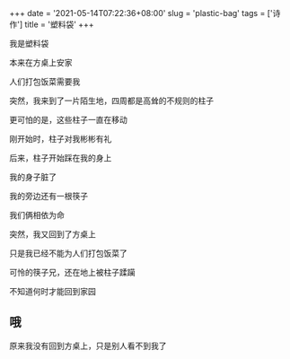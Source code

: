 +++
date = '2021-05-14T07:22:36+08:00'
slug = 'plastic-bag'
tags = ['诗作']
title = '塑料袋'
+++

我是塑料袋

本来在方桌上安家

人们打包饭菜需要我

突然，我来到了一片陌生地，四周都是高耸的不规则的柱子

更可怕的是，这些柱子一直在移动

刚开始时，柱子对我彬彬有礼

后来，柱子开始踩在我的身上

我的身子脏了

我的旁边还有一根筷子

我们俩相依为命

突然，我又回到了方桌上

只是我已经不能为人们打包饭菜了

可怜的筷子兄，还在地上被柱子蹂躏

不知道何时才能回到家园

## 哦

原来我没有回到方桌上，只是别人看不到我了
